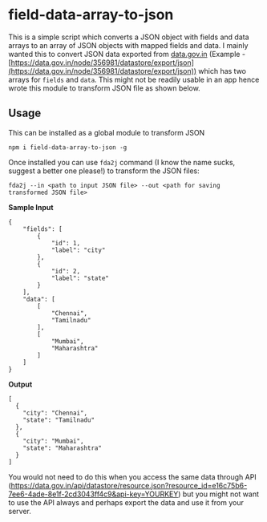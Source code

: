 # field-data-array-to-json

This is a simple script which converts a JSON object with fields and data arrays to an array of JSON objects with mapped  fields and data. I mainly wanted this to convert JSON data exported from [data.gov.in](https://data.gov.in/) (Example - [https://data.gov.in/node/356981/datastore/export/json](https://data.gov.in/node/356981/datastore/export/json)) which has two arrays for `fields` and `data`. This might not be readily usable in an app hence wrote this module to transform JSON file as shown below.

## Usage

This can be installed as a global module to transform JSON
```
npm i field-data-array-to-json -g
```
Once installed you can use `fda2j` command (I know the name sucks, suggest a better one please!) to transform the JSON files:
```
fda2j --in <path to input JSON file> --out <path for saving transformed JSON file>
```


**Sample Input**

```
{
	"fields": [
		{
			"id": 1,
			"label": "city"
		},
		{
			"id": 2,
			"label": "state"
		}
	],
	"data": [
		[
			"Chennai",
			"Tamilnadu"
		],
		[
			"Mumbai",
			"Maharashtra"
		]
	]
}
```
**Output**
```
[
  {
    "city": "Chennai",
    "state": "Tamilnadu"
  },
  {
    "city": "Mumbai",
    "state": "Maharashtra"
  }
]
```
You would not need to do this when you access the same data through API (https://data.gov.in/api/datastore/resource.json?resource_id=e16c75b6-7ee6-4ade-8e1f-2cd3043ff4c9&api-key=YOURKEY) but you might not want to use the API always and perhaps export the data and use it from your server.

